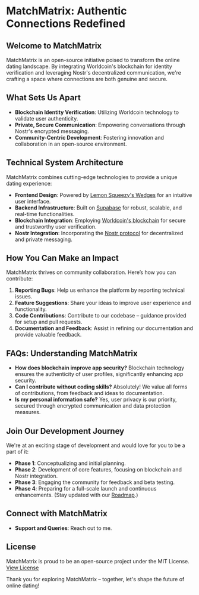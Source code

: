 # MatchMatrix: Authentic Connections Redefined

## Welcome to MatchMatrix
MatchMatrix is an open-source initiative poised to transform the online dating landscape. By integrating Worldcoin's blockchain for identity verification and leveraging Nostr's decentralized communication, we're crafting a space where connections are both genuine and secure.

## What Sets Us Apart
- **Blockchain Identity Verification**: Utilizing Worldcoin technology to validate user authenticity.
- **Private, Secure Communication**: Empowering conversations through Nostr's encrypted messaging.
- **Community-Centric Development**: Fostering innovation and collaboration in an open-source environment.

## Technical System Architecture
MatchMatrix combines cutting-edge technologies to provide a unique dating experience:
- **Frontend Design**: Powered by [Lemon Squeezy's Wedges](https://www.lemonsqueezy.com/wedges) for an intuitive user interface.
- **Backend Infrastructure**: Built on [Supabase](https://supabase.io/) for robust, scalable, and real-time functionalities.
- **Blockchain Integration**: Employing [Worldcoin's blockchain](https://worldcoin.org/) for secure and trustworthy user verification.
- **Nostr Integration**: Incorporating the [Nostr protocol](https://nostr.com/) for decentralized and private messaging.

## How You Can Make an Impact
MatchMatrix thrives on community collaboration. Here’s how you can contribute:
1. **Reporting Bugs**: Help us enhance the platform by reporting technical issues.
2. **Feature Suggestions**: Share your ideas to improve user experience and functionality.
3. **Code Contributions**: Contribute to our codebase – guidance provided for setup and pull requests.
4. **Documentation and Feedback**: Assist in refining our documentation and provide valuable feedback.

## FAQs: Understanding MatchMatrix
- **How does blockchain improve app security?**
  Blockchain technology ensures the authenticity of user profiles, significantly enhancing app security.
- **Can I contribute without coding skills?**
  Absolutely! We value all forms of contributions, from feedback and ideas to documentation.
- **Is my personal information safe?**
  Yes, user privacy is our priority, secured through encrypted communication and data protection measures.

## Join Our Development Journey
We're at an exciting stage of development and would love for you to be a part of it:
- **Phase 1**: Conceptualizing and initial planning.
- **Phase 2**: Development of core features, focusing on blockchain and Nostr integration.
- **Phase 3**: Engaging the community for feedback and beta testing.
- **Phase 4**: Preparing for a full-scale launch and continuous enhancements.
(Stay updated with our [Roadmap](/docs/roadmap.md).)

## Connect with MatchMatrix
- **Support and Queries**: Reach out to me.

## License
MatchMatrix is proud to be an open-source project under the MIT License. [View License](LICENSE)

Thank you for exploring MatchMatrix – together, let's shape the future of online dating!
